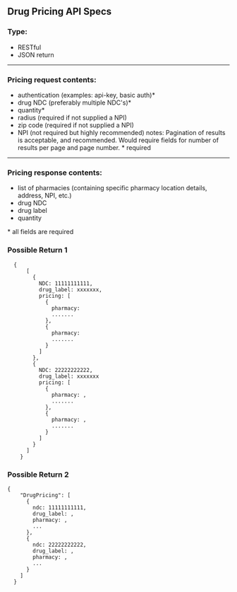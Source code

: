 ## Drug Pricing API Specs

### Type:
  - RESTful
  - JSON return
-------------------------------
### Pricing request contents:
  - authentication (examples: api-key, basic auth)*
  - drug NDC (preferably multiple NDC's)*
  - quantity*
  - radius (required if not supplied a NPI)
  - zip code (required if not supplied a NPI)
  - NPI (not required but highly recommended)
  notes:
  Pagination of results is acceptable, and recommended. Would require fields for number of results per page and page number.
  \* required
-------------------------------
### Pricing response contents:
  - list of pharmacies (containing specific pharmacy location details, address, NPI, etc.)
  - drug NDC
  - drug label
  - quantity

  \* all fields are required

### Possible Return 1
```
  {
      [
        {
          NDC: 11111111111,
          drug_label: xxxxxxx,
          pricing: [
            {
              pharmacy:
              .......
            },
            {
              pharmacy:
              .......
            }
          ]
        },
        {
          NDC: 22222222222,
          drug_label: xxxxxxx
          pricing: [
            {
              pharmacy: ,
              .......
            },
            {
              pharmacy: ,
              .......
            }
          ]
        }
      ]
    }
```

### Possible Return 2
```
{
    "DrugPricing": [
      {
        ndc: 11111111111,
        drug_label: ,
        pharmacy: ,
        ...
      },
      {
        ndc: 22222222222,
        drug_label: ,
        pharmacy: ,
        ...
      }
    ]
  }
```
